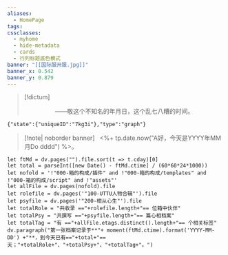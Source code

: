```yaml
---
aliases:
  - HomePage
tags: 
cssclasses:
  - myhome
  - hide-metadata
  - cards
  - 行列标题底色模式
banner: "[[国际服开服.jpg]]"
banner_x: 0.542
banner_y: 0.879
---
```

> [!dictum] 
> <center>——敬这个不知名的年月日，这个乱七八糟的时间。</center>
> 

```templify-embed
{"state":{"uniqueID":"7kg3i"},"type":"graph"}
```

>[!note| noborder banner]  &nbsp;
> <%+ tp.date.now("A好，今天是YYYY年MM月Do dddd") %>。
```dataviewjs
let ftMd = dv.pages("").file.sort(t => t.cday)[0]
let total = parseInt([new Date() - ftMd.ctime] / (60*60*24*1000))
let nofold = '!"000-箱的构成/插件" and !"000-箱的构成/templates" and !"000-箱的构成/script" and !"assets"'
let allFile = dv.pages(nofold).file
let rolefile = dv.pages('"100-UTTU人物合辑"').file
let psyfile = dv.pages('"200-相从心生"').file
let totalRole = "共收录 =="+rolefile.length+"== 位箱中伙伴"
let totalPsy = "共撰写 =="+psyfile.length+"== 篇心相档案"
let totalTag = "有 =="+allFile.etags.distinct().length+"== 个相关标签"
dv.paragraph("第一张档案记录于**"+ moment(ftMd.ctime).format('YYYY-MM-DD') +"**，到今天已有=="+total+"==天；"+totalRole+"、"+totalPsy+"、"+totalTag+"。")
